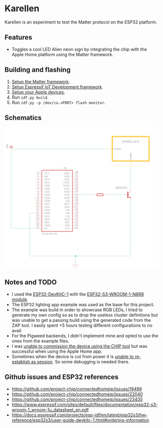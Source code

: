 # Karellen

Karellen is an experiment to test the Matter protocol on the ESP32 platform.

## Features

- Toggles a cool LED Alien neon sign by integrating the chip with the Apple Home platform using the Matter framework.

## Building and flashing

1. [Setup the Matter framework](https://github.com/project-chip/connectedhomeip/blob/master/docs/guides/BUILDING.md#installing-prerequisites-on-macos).
2. [Setup Espressif IoT Development framework](https://github.com/project-chip/connectedhomeip/blob/master/docs/guides/esp32/setup_idf_chip.md).
3. [Setup your Apple devices](https://github.com/project-chip/connectedhomeip/blob/master/docs/guides/darwin.md).
4. Run `idf.py build`.
5. Run `idf.py -p /dev/cu.<PORT> flash monitor`.

## Schematics

<p align="center">
   <img src="./assets/karellen.png" />
</p>

## Notes and TODO

- I used the [ESP32-DevKitC-1](https://docs.espressif.com/projects/esp-idf/en/latest/esp32s3/hw-reference/esp32s3/user-guide-devkitc-1.html#ordering-information) with the [ESP32-S3-WROOM-1-N8R8 module](https://docs.espressif.com/projects/esp-idf/en/latest/esp32s3/hw-reference/esp32s3/user-guide-devkitc-1.html#ordering-information).
- The ESP32 lighting app example was used as the base for this project.
- The example was build in order to showcase RGB LEDs, I tried to generate my own config so as to drop the useless cluster definitions but was unable to get a passing build using the generated code from the ZAP tool. I easily spent +5 hours testing different configurations to no avail.
- For the Pigweed backends, I didn't implement mine and opted to use the ones from the example files.
- I was [unable to commission the device using the CHIP tool](https://github.com/project-chip/connectedhomeip/issues/23435) but was successful when using the Apple Home app.
- Sometimes when the device is cut from power it is [unable to re-establish as session](https://github.com/project-chip/connectedhomeip/issues/22040). So some debugging is needed there. 

## Github issues and ESP32 references

- https://github.com/project-chip/connectedhomeip/issues/19499
- https://github.com/project-chip/connectedhomeip/issues/22040
- https://github.com/project-chip/connectedhomeip/issues/23435
- https://www.espressif.com/sites/default/files/documentation/esp32-s3-wroom-1_wroom-1u_datasheet_en.pdf
- https://docs.espressif.com/projects/esp-idf/en/latest/esp32s3/hw-reference/esp32s3/user-guide-devkitc-1.html#ordering-information
